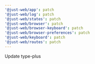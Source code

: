 ```yaml
---
'@just-web/app': patch
'@just-web/log': patch
'@just-web/states': patch
'@just-web/browser': patch
'@just-web/browser-keyboard': patch
'@just-web/browser-preferences': patch
'@just-web/keyboard': patch
'@just-web/routes': patch
---
```


Update type-plus
